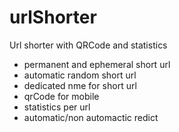 # urlShorter
Url shorter with QRCode and statistics

- permanent and ephemeral short url
- automatic random short url
- dedicated nme for short url
- qrCode for mobile
- statistics per url
- automatic/non automactic redict
